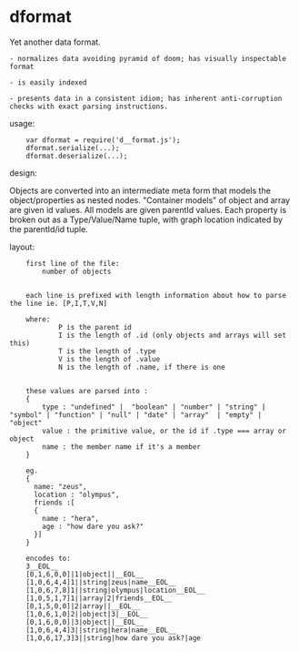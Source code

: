 # dformat
Yet another data format.  

	- normalizes data avoiding pyramid of doom; has visually inspectable format 

	- is easily indexed

	- presents data in a consistent idiom; has inherent anti-corruption checks with exact parsing instructions.


	

usage:

		var dformat = require('d__format.js');
		dformat.serialize(...);
		dformat.deserialize(...);

design:

Objects are converted into an intermediate meta form that models the object/properties as nested nodes.  "Container models" of object and array are given id values.  All models are given parentId values.  Each property is broken out as a Type/Value/Name tuple, with graph location indicated by the parentId/id tuple.  

layout:

		first line of the file: 
			number of objects
		
		
		each line is prefixed with length information about how to parse the line ie. [P,I,T,V,N]
		
		where:
				P is the parent id 
				I is the length of .id (only objects and arrays will set this) 
				T is the length of .type
				V is the length of .value
				N is the length of .name, if there is one

		
		these values are parsed into :
		{
			type : "undefined" |  "boolean" | "number" | "string" | "symbol" | "function" | "null" | "date" | "array"  | "empty" | "object"  
			value : the primitive value, or the id if .type === array or object
			name : the member name if it's a member
		}	
		
		eg.
		{
		  name: "zeus",
		  location : "olympus",
		  friends :[ 
		  {
			name : "hera",
			age : "how dare you ask?"
		  }]
		}
		
		encodes to:
		3__EOL__
		[0,1,6,0,0]|1|object||__EOL__
		[1,0,6,4,4]1||string|zeus|name__EOL__
		[1,0,6,7,8]1||string|olympus|location__EOL__
		[1,0,5,1,7]1||array|2|friends__EOL__
		[0,1,5,0,0]|2|array||__EOL__
		[1,0,6,1,0]2||object|3|__EOL__
		[0,1,6,0,0]|3|object||__EOL__
		[1,0,6,4,4]3||string|hera|name__EOL__
		[1,0,6,17,3]3||string|how dare you ask?|age
		